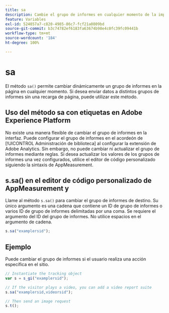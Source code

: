 ```yaml
---
title: sa
description: Cambie el grupo de informes en cualquier momento de la implementación.
feature: Variables
exl-id: 524857a7-c820-4985-86c7-fcf21a0809bd
source-git-commit: b3c74782ef6183fa63674b98e4c0fc39fc09441b
workflow-type: tm+mt
source-wordcount: '184'
ht-degree: 100%

---
```


# sa

El método `sa()` permite cambiar dinámicamente un grupo de informes en la página en cualquier momento. Si desea enviar datos a distintos grupos de informes sin una recarga de página, puede utilizar este método.

## Uso del método sa con etiquetas en Adobe Experience Platform

No existe una manera flexible de cambiar el grupo de informes en la interfaz. Puede configurar el grupo de informes en el acordeón de [!UICONTROL Administración de biblioteca] al configurar la extensión de Adobe Analytics. Sin embargo, no puede cambiar ni actualizar el grupo de informes mediante reglas. Si desea actualizar los valores de los grupos de informes una vez configurados, utilice el editor de código personalizado siguiendo la sintaxis de AppMeasurement.

## s.sa() en el editor de código personalizado de AppMeasurement y 

Llame al método `s.sa()` para cambiar el grupo de informes de destino. Su único argumento es una cadena que contiene un ID de grupo de informes o varios ID de grupo de informes delimitadas por una coma. Se requiere el argumento del ID del grupo de informes. No utilice espacios en el argumento de cadena.

```js
s.sa("examplersid");
```

## Ejemplo

Puede cambiar el grupo de informes si el usuario realiza una acción específica en el sitio.

```js
// Instantiate the tracking object
var s = s_gi("examplersid");

// If the visitor plays a video, you can add a video report suite
s.sa("examplersid,videorsid");

// Then send an image request
s.t();
```
